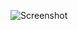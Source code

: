 ![Screenshot](https://raw.githubusercontent.com/Cryakl/Ultimate-RAT-Collection/refs/heads/main/DarkMoon/DarkMoon%204.10/Screenshot.png)
